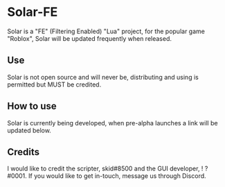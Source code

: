 # Solar-FE
Solar is a "FE" (Filtering Enabled) "Lua" project, for the popular game "Roblox", Solar will be updated frequently when released.

## Use
Solar is not open source and will never be, distributing and using is permitted but MUST be credited.

## How to use
Solar is currently being developed, when pre-alpha launches a link will be updated below.

## Credits
I would like to credit the scripter, skid#8500 and the GUI developer, ! ?#0001. If you would like to get in-touch, message us through Discord.
